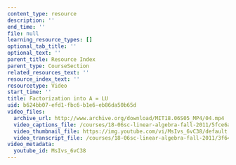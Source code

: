 ```yaml
---
content_type: resource
description: ''
end_time: ''
file: null
learning_resource_types: []
optional_tab_title: ''
optional_text: ''
parent_title: Resource Index
parent_type: CourseSection
related_resources_text: ''
resource_index_text: ''
resourcetype: Video
start_time: ''
title: Factorization into A = LU
uid: b624bb07-efd1-fbc6-b1e6-eb86da50b65d
video_files:
  archive_url: http://www.archive.org/download/MIT18.06S05_MP4/04.mp4
  video_captions_file: /courses/18-06sc-linear-algebra-fall-2011/5fce6a16b28d529a8c5b49eef3e65e11_MsIvs_6vC38.vtt
  video_thumbnail_file: https://img.youtube.com/vi/MsIvs_6vC38/default.jpg
  video_transcript_file: /courses/18-06sc-linear-algebra-fall-2011/3f6408511d8ee93f75a32d8b64b7e2bc_MsIvs_6vC38.pdf
video_metadata:
  youtube_id: MsIvs_6vC38
---
```

